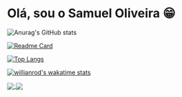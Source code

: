 # Olá, sou o Samuel Oliveira 😁



![Anurag's GitHub stats](https://github-readme-stats.vercel.app/api?username=SamuelOliveiraBRA&show_icons=true&theme=darcula)

[![Readme Card](https://github-readme-stats.vercel.app/api/pin/?username=SamuelOliveiraBRA&repo=github-readme-stats)](https://github.com/SamuelOliveiraBRA/github-readme-stats)

[![Top Langs](https://github-readme-stats.vercel.app/api/top-langs/?username=SamuelOliveiraBRA&langs_count=8)](https://github.com/SamuelOliveiraBRA/github-readme-stats)

[![willianrod's wakatime stats](https://github-readme-stats.vercel.app/api/wakatime?username=SamuelOliveiraBRA)](https://github.com/SamuelOliveiraBRA/github-readme-stats)

<a href="https://github.com/SamuelOliveiraBRA/github-readme-stats">
  <img align="center" src="https://github-readme-stats.vercel.app/api/pin/?username=SamuelOliveiraBRA&repo=github-readme-stats" />
</a>
<a href="https://github.com/SamuelOliveiraBRA/convoychat">
  <img align="center" src="https://github-readme-stats.vercel.app/api/pin/?username=SamuelOliveiraBRA&repo=convoychat" />
</a>
